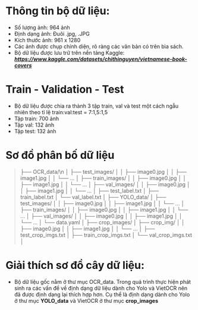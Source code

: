 # Thông tin bộ dữ liệu: 
- Số lượng ảnh: 964 ảnh
- Định dạng ảnh: Đuôi .jpg, .JPG
- Kích thước ảnh: 961 x 1280
- Các ảnh được chụp chính diện, rõ ràng các văn bản có trên bìa sách.
- Bộ dữ liệu được lưu trữ trên nền tảng Kaggle: ***https://www.kaggle.com/datasets/chithinguyen/vietnamese-book-covers***
# Train - Validation - Test
- Bộ dữ liệu được chia ra thành 3 tập train, val và test một cách ngẫu nhiên theo tỉ lệ train:val:test = 7:1,5:1,5
- Tập train: 700 ảnh 
- Tập val: 132 ảnh
- Tập test: 132 ảnh
# Sơ đồ phân bố dữ liệu
>├── OCR_data/\n
>│ ├── test_images/
>│ │ ├── image0.jpg
>│ │ ├── image1.jpg
>│ │ └── ...
>│ ├── train_images/
>│ │ ├── image0.jpg
>│ │ ├── image1.jpg
>│ │ └── ...
>│ ├── val_images/
>│ │ ├── image0.jpg
>│ │ ├── image1.jpg
>│ │ └── ...
>│ ├── test_label.txt
>│ ├── train_label.txt
>│ └── val_label.txt
>│ 
>├── YOLO_data/
>│ ├── test_images/
>│ │ ├── image0.jpg
>│ │ ├── image1.jpg
>│ │ └── ...
>│ ├── train_images/
>│ │ ├── image0.jpg
>│ │ ├── image1.jpg
>│ │ └── ...
>│ ├── val_images/
>│ │ ├── image0.jpg
>│ │ ├── image1.jpg
>│ │ └── ...
>│ └── data.yaml
>│ 
>├── crop_images/
>│ ├── crop_img/
>│ │ ├── image0.jpg
>│ │ ├── image1.jpg
>│ │ └── ...
>│ ├── test_crop_imgs.txt
>│ ├── train_crop_imgs.txt
>│ └── val_crop_imgs.txt
>│ 
# Giải thích sơ đồ cây dữ liệu:
- Bộ dữ liệu gốc nằm ở thư mục OCR_data. Trong quá trình thực hiện phát sinh ra các vấn đề về định dạng dữ liệu dành cho Yolo và VietOCR nên đã được định dạng lại thích hợp hơn. Cụ thể là định dạng dành cho Yolo ở thư mục **YOLO_data** và VietOCR ở thư mục **crop_images**
